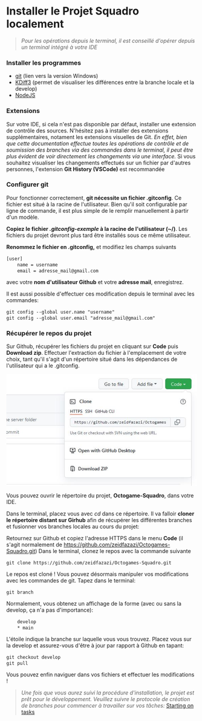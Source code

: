 # Installer le Projet Squadro localement

>*Pour les opérations depuis le terminal, il est conseillé d'opérer depuis un terminal intégré à votre IDE*

### Installer les programmes

- [git](http://git-scm.com/download/win) (lien vers la version Windows)
- [KDiff3](https://sourceforge.net/projects/kdiff3/) (permet de visualiser les différences entre la branche locale et la develop)
- [NodeJS](https://nodejs.org/en/)

### Extensions

Sur votre IDE, si cela n'est pas disponible par défaut, installer une extension de contrôle des sources.
N'hésitez pas à installer des extensions supplémentaires, notament les extensions visuelles de Git. 
*En effet, bien que cette documentation effectue toutes les opérations de contrôle et de soumission des branches via des commandes dans le terminal, il peut être plus évident de voir directement les changements via une interface.*
Si vous souhaitez visualiser les changements effectués sur un fichier par d'autres personnes, l'extension **Git History (VSCode)** est recommandée

### Configurer git

Pour fonctionner correctement, **git nécessite un fichier .gitconfig**.
Ce fichier est situé à la racine de l'utilisateur. Bien qu'il soit configurable par ligne de commande, il est plus simple de le remplir manuellement à partir d'un modèle.

**Copiez le fichier *.gitconfig-exemple* à la racine de l'utilisateur (~/)**. Les fichiers du projet devront plus tard être installés sous ce même utilisateur.

**Renommez le fichier en .gitconfig,** et modifiez les champs suivants
```
[user]
    name = username
    email = adresse_mail@gmail.com
``` 

avec votre **nom d'utilisateur Github** et votre **adresse mail**, enregistrez.

Il est aussi possible d'effectuer ces modification depuis le terminal avec les commandes:
```
git config --global user.name "username"
git config --global user.email "adresse_mail@gmail.com"
```

### Récupérer le repos du projet

Sur Github, récupérer les fichiers du projet en cliquant sur **Code** puis **Download zip**.
Effectuer l'extraction du fichier à l'emplacement de votre choix, tant qu'il s'agit d'un répertoire situé dans les dépendances de l'utilisateur qui a le .gitconfig.

![Image Menu CODE](./assets/Capture1.JPG)

Vous pouvez ouvrir le répertoire du projet, **Octogame-Squadro**, dans votre IDE. 

Dans le terminal, placez vous avec *cd* dans ce répertoire.
Il va falloir **cloner le répertoire distant sur Girhub** afin de récupérer les différentes branches et fusionner vos branches locales au cours du projet:

Retournez sur Github et copiez l'adresse HTTPS dans le menu **Code** (il s'agit normalement de https://github.com/zeidfazazi/Octogames-Squadro.git)
Dans le terminal, clonez le repos avec la commande suivante

```
git clone https://github.com/zeidfazazi/Octogames-Squadro.git
```

Le repos est cloné ! Vous pouvez désormais manipuler vos modifications avec les commandes de git. 
Tapez dans le terminal:

```
git branch
```

Normalement, vous obtenez un affichage de la forme (avec ou sans la develop, ça n'a pas d'importance):
```
    develop
    * main
```

L'étoile indique la branche sur laquelle vous vous trouvez. Placez vous sur la develop et assurez-vous d'être à jour par rapport à Github en tapant:

```
git checkout develop
git pull
```

Vous pouvez enfin naviguer dans vos fichiers et effectuer les modifications ! 

>*Une fois que vous aurez suivi la procédure d'installation, le projet est prêt pour le développement. Veuillez suivre le protocole de création de branches pour commencer à travailler sur vos tâches:*
[Starting on tasks](./Starting%20on%20tasks.md)






